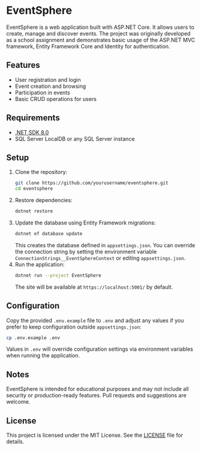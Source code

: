 # EventSphere

EventSphere is a web application built with ASP.NET Core. It allows users to create, manage and discover events. The project was originally developed as a school assignment and demonstrates basic usage of the ASP.NET MVC framework, Entity Framework Core and Identity for authentication.

## Features

- User registration and login
- Event creation and browsing
- Participation in events
- Basic CRUD operations for users

## Requirements

- [.NET SDK 8.0](https://dotnet.microsoft.com/download)
- SQL Server LocalDB or any SQL Server instance

## Setup

1. Clone the repository:
   ```bash
   git clone https://github.com/yourusername/eventsphere.git
   cd eventsphere
   ```
2. Restore dependencies:
   ```bash
   dotnet restore
   ```
3. Update the database using Entity Framework migrations:
   ```bash
   dotnet ef database update
   ```
   This creates the database defined in `appsettings.json`. You can override the connection string by setting the environment variable `ConnectionStrings__EventSphereContext` or editing `appsettings.json`.
4. Run the application:
   ```bash
   dotnet run --project EventSphere
   ```
   The site will be available at `https://localhost:5001/` by default.

## Configuration

Copy the provided `.env.example` file to `.env` and adjust any values if you prefer to keep configuration outside `appsettings.json`:

```bash
cp .env.example .env
```

Values in `.env` will override configuration settings via environment variables when running the application.

## Notes

EventSphere is intended for educational purposes and may not include all security or production-ready features. Pull requests and suggestions are welcome.

## License

This project is licensed under the MIT License. See the [LICENSE](LICENSE) file for details.

